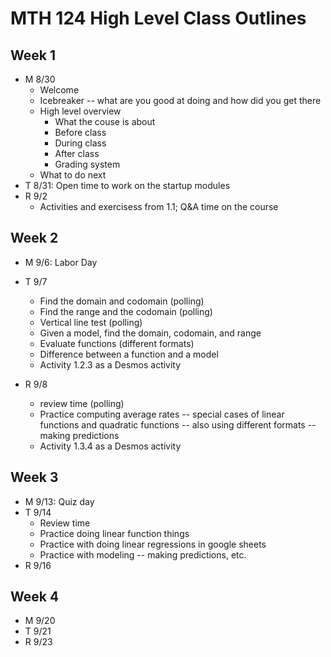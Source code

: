 # MTH 124 High Level Class Outlines

## Week 1

- M 8/30
  - Welcome 
  - Icebreaker -- what are you good at doing and how did you get there 
  - High level overview 
    - What the couse is about
    - Before class
    - During class
    - After class
    - Grading system
  - What to do next 
- T 8/31: Open time to work on the startup modules  
- R 9/2
  - Activities and exercisess from 1.1; Q&A time on the course 

## Week 2

- M 9/6: Labor Day 
- T 9/7
  - Find the domain and codomain (polling) 
  - Find the range and the codomain (polling) 
  - Vertical line test (polling) 
  - Given a model, find the domain, codomain, and range 
  - Evaluate functions (different formats) 
  - Difference between a function and a model 
  - Activity 1.2.3 as a Desmos activity 

- R 9/8
  - review time (polling) 
  - Practice computing average rates -- special cases of linear functions and quadratic functions -- also using different formats -- making predictions 
  - Activity 1.3.4 as a Desmos activity 

## Week 3

- M 9/13: Quiz day 
- T 9/14
  - Review time 
  - Practice doing linear function things 
  - Practice with doing linear regressions in google sheets
  - Practice with modeling -- making predictions, etc. 
- R 9/16

## Week 4

- M 9/20
- T 9/21
- R 9/23
